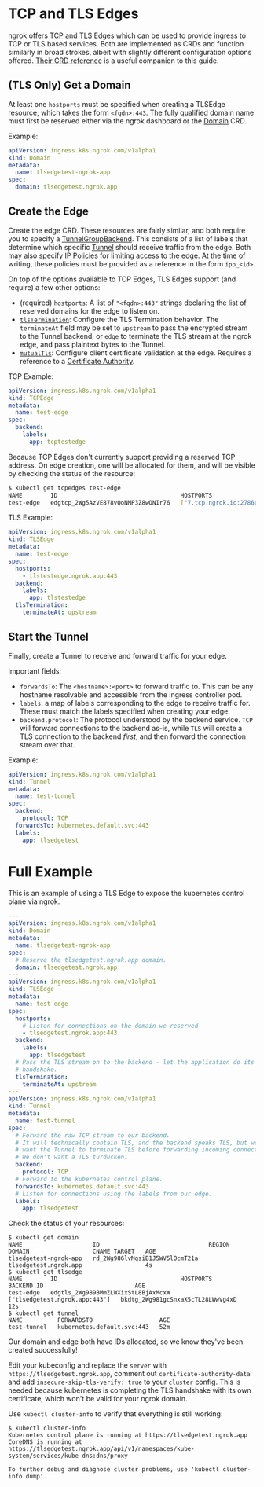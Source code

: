 # TCP and TLS Edges

ngrok offers [TCP](https://ngrok.com/docs/cloud-edge/edges/tcp/) and
[TLS](https://ngrok.com/docs/cloud-edge/edges/tcp/) Edges which can be used to
provide ingress to TCP or TLS based services. Both are implemented as CRDs and
function similarly in broad strokes, albeit with slightly different
configuration options offered. [Their CRD reference](./crds.md#tcp-edges) is a
useful companion to this guide.

## (TLS Only) Get a Domain

At least one `hostports` must be specified when creating a TLSEdge resource,
which takes the form `<fqdn>:443`. The fully qualified domain name must first be
reserved either via the ngrok dashboard or the [Domain](./crds.md#domains) CRD.

Example:

```yaml
apiVersion: ingress.k8s.ngrok.com/v1alpha1
kind: Domain
metadata:
  name: tlsedgetest-ngrok-app
spec:
  domain: tlsedgetest.ngrok.app
```

## Create the Edge

Create the edge CRD. These resources are fairly similar, and both require you to
specify a [TunnelGroupBackend](./crds.md#tunnelgroupbackend). This consists of a
list of labels that determine which specific [Tunnel](./crds.md#tunnels) should
receive traffic from the edge. Both may also specify [IP
Policies](https://ngrok.com/docs/api/resources/ip-policies/) for limiting access
to the edge. At the time of writing, these policies must be provided as a
reference in the form `ipp_<id>`.

On top of the options available to TCP Edges, TLS Edges support (and require) a few other options:

- (required) `hostports`: A list of `"<fqdn>:443"` strings declaring the list of
  reserved domains for the edge to listen on.
- [`tlsTermination`](https://ngrok.com/docs/api/resources/tls-edge-tls-termination-module/): Configure the TLS Termination behavior. The `terminateAt` field may be set to `upstream` to pass the encrypted stream to the Tunnel backend, or `edge` to terminate the TLS stream at the ngrok edge, and pass plaintext bytes to the Tunnel.
- [`mutualTls`](https://ngrok.com/docs/api/resources/tls-edge-mutual-tls-module/): Configure client certificate validation at the edge. Requires a reference to a [Certificate Authority](https://ngrok.com/docs/api/resources/certificate-authorities/).

TCP Example:

```yaml
apiVersion: ingress.k8s.ngrok.com/v1alpha1
kind: TCPEdge
metadata:
  name: test-edge
spec:
  backend:
    labels:
      app: tcptestedge
```

Because TCP Edges don't currently support providing a reserved TCP address. On edge creation, one will be allocated for them, and will be visible by checking the status of the resource:

```bash
$ kubectl get tcpedges test-edge
NAME        ID                                   HOSTPORTS                  BACKEND ID                          AGE
test-edge   edgtcp_2Wg5AzVE878vQoNMP3Z8wONIr76   ["7.tcp.ngrok.io:27866"]   bkdtg_2Wg5Amjb4GiQoV7SAnpEdM0Dg3n   2m35s
```

TLS Example:

```yaml
apiVersion: ingress.k8s.ngrok.com/v1alpha1
kind: TLSEdge
metadata:
  name: test-edge
spec:
  hostports:
    - tlstestedge.ngrok.app:443
  backend:
    labels:
      app: tlstestedge
  tlsTermination:
    terminateAt: upstream
```

## Start the Tunnel

Finally, create a Tunnel to receive and forward traffic for your edge.

Important fields:

- `forwardsTo`: The `<hostname>:<port>` to forward traffic to. This can be any
  hostname resolvable and accessible from the ingress controller pod.
- `labels`: a map of labels corresponding to the edge to receive traffic for.
  These must match the labels specified when creating your edge.
- `backend.protocol`: The protocol understood by the backend service. `TCP` will
  forward connections to the backend as-is, while `TLS` will create a TLS
  connection to the backend _first_, and then forward the connection stream over
  that.

Example:

```yaml
apiVersion: ingress.k8s.ngrok.com/v1alpha1
kind: Tunnel
metadata:
  name: test-tunnel
spec:
  backend:
    protocol: TCP
  forwardsTo: kubernetes.default.svc:443
  labels:
    app: tlsedgetest
```

# Full Example

This is an example of using a TLS Edge to expose the kubernetes control plane via ngrok.

```yaml
---
apiVersion: ingress.k8s.ngrok.com/v1alpha1
kind: Domain
metadata:
  name: tlsedgetest-ngrok-app
spec:
  # Reserve the tlsedgetest.ngrok.app domain.
  domain: tlsedgetest.ngrok.app
---
apiVersion: ingress.k8s.ngrok.com/v1alpha1
kind: TLSEdge
metadata:
  name: test-edge
spec:
  hostports:
    # Listen for connections on the domain we reserved
    - tlsedgetest.ngrok.app:443
  backend:
    labels:
      app: tlsedgetest
  # Pass the TLS stream on to the backend - let the application do its own TLS
  # handshake.
  tlsTermination:
    terminateAt: upstream
---
apiVersion: ingress.k8s.ngrok.com/v1alpha1
kind: Tunnel
metadata:
  name: test-tunnel
spec:
  # Forward the raw TCP stream to our backend.
  # It will technically contain TLS, and the backend speaks TLS, but we don't
  # want the Tunnel to terminate TLS before forwarding incoming connections.
  # We don't want a TLS turducken.
  backend:
    protocol: TCP
  # Forward to the kubernetes control plane.
  forwardsTo: kubernetes.default.svc:443
  # Listen for connections using the labels from our edge.
  labels:
    app: tlsedgetest
```

Check the status of your resources:

```
$ kubectl get domain
NAME                    ID                               REGION   DOMAIN                  CNAME TARGET   AGE
tlsedgetest-ngrok-app   rd_2Wg986lvMqsiB1J5WV5lOcmT21a            tlsedgetest.ngrok.app                  4s
$ kubectl get tlsedge
NAME        ID                                   HOSTPORTS                       BACKEND ID                          AGE
test-edge   edgtls_2Wg989BMmZLWXixStL8BjAxMcxW   ["tlsedgetest.ngrok.app:443"]   bkdtg_2Wg981gcSnxaX5cTL28LWwVg4xD   12s
$ kubectl get tunnel
NAME          FORWARDSTO                   AGE
test-tunnel   kubernetes.default.svc:443   52m
```

Our domain and edge both have IDs allocated, so we know they've been created successfully!

Edit your kubeconfig and replace the `server` with
`https://tlsedgetest.ngrok.app`, comment out `certificate-authority-data` and
add `insecure-skip-tls-verify: true` to your `cluster` config. This is needed
because kubernetes is completing the TLS handshake with its own certificate,
which won't be valid for your ngrok domain.

Use `kubectl cluster-info` to verify that everything is still working:

```
$ kubectl cluster-info
Kubernetes control plane is running at https://tlsedgetest.ngrok.app
CoreDNS is running at https://tlsedgetest.ngrok.app/api/v1/namespaces/kube-system/services/kube-dns:dns/proxy

To further debug and diagnose cluster problems, use 'kubectl cluster-info dump'.
```
